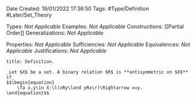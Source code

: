 <div class="topSpace"></div>

Date Created: 19/01/2022 17:36:50
Tags: #Type/Definition #Later/Set_Theory

Types: _Not Applicable_
Examples: _Not Applicable_ 
Constructions: [[Partial Order]]
Generalizations: _Not Applicable_

Properties: _Not Applicable_
Sufficiencies: _Not Applicable_
Equivalences: _Not Applicable_
Justifications: _Not Applicable_

``` ad-Definition
title: Definition.

_Let $X$ be a set. A binary relation $R$ is **antisymmetric on $X$** if_
$$\begin{equation}
    \fa x,y\in X:\l(xRy\land yRx\r)\Rightarrow x=y.
\end{equation}$$

```
